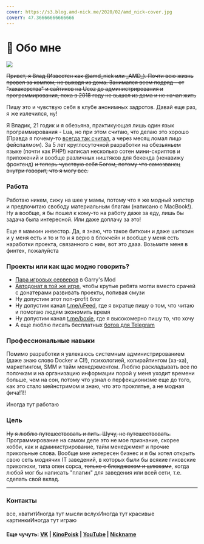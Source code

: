 ```yaml
---
cover: https://s3.blog.amd-nick.me/2020/02/amd_nick-cover.jpg
coverY: 47.36666666666666
---
```


# 🙂 Обо мне

![](https://s3.blog.amd-nick.me/2020/02/amd\_nick-cover.jpg)

~~Привет, я Влад (Известен как @amd\_nick или \_AMD\_). Почти всю жизнь провел за компом, не выходя из дома. Занимался всем подряд - от "хахакерства" и сайтиков на Ucoz до администрирования и программирования, пока в 2018 году не вышел из дома и не начал жить~~

Пишу это и чувствую себя в клубе анонимных задротов. Давай еще раз, я же излечился, ну!

Я Владик, 21 годик и я обезьяна, практикующая лишь один язык программирования - Lua, но при этом считаю, что делаю это хорошо (Правда я почему-то [всегда так считал](https://t.me/boxie/146), а через месяц ломал лицо фейспалмом). За 5 лет круглосуточной разработки на обезьяньем языке (почти как PHP!) написал несколько сотен мини-скриптов и приложений и вообще различных ништяков для бекенда (ненавижу фронтенд) ~~и теперь чувствую себя Богом, потому что самозванец внутри говорит, что я могу все.~~

### Работа <a href="#undefined" id="undefined"></a>

Работаю никем, сижу на шее у мамы, потому что я же модный хипстер и предпочитаю свободу материальным благам (написано с MacBook!). Ну а вообще, я бы пошел к кому-то на работу даже за еду, лишь бы задача была интересной. Или даже доплачу за это!

Еще я мамкин инвестор. Да, я знаю, что такое биткоин и даже шиткоин и у меня есть и то и то и я верю в блокчейн и вообще у меня есть наработки проекта, связанного с ним, вот это дааа. Возьмите меня в финтех, пожалуйста

### Проекты или как щас модно говорить? <a href="#1" id="1"></a>

* [Пара игровых серверов](https://vk.com/trigonim) в Garry's Mod
* [Автодонат в той же игре](broken-reference), чтобы крутые ребята могли вместо срачей с донатерами развивать проекты, попивая смузи
* Ну допустим этот non-profit блог
* Ну допустим канал [t.me/uFeed](https://t.me/uFeed), где я вкратце пишу о том, что читаю и помогаю людям экономить время
* Ну допустим канал [t.me/boxie](https://t.me/boxie), где я высокомерно пишу то, что хочу
* А еще люблю писать бесплатных [ботов для Telegram](https://blog.amd-nick.me/my-telegram-bots/)

### Профессиональные навыки <a href="#2" id="2"></a>

Помимо разработки я увлекаюсь системным администрированием (даже знаю слово Docker и CI!), психологией, копирайтингом (ха-ха), маркетингом, SMM и тайм менеджментом. Люблю раскладывать все по полочкам и на организацию информации порой у меня уходит времени больше, чем на сон, потому что узнал о перфекционизме еще до того, как это стало мейнстримом и знаю, что это проклятье, а не модная фича!1!!

Иногда тут работаю

### Цель <a href="#3" id="3"></a>

~~Ну я люблю путешествовать и пить. Шучу, не путешествовать.~~\
Программирование на самом деле это не мое признание, скорее хобби, как и администрирование, тайм менеджмент и прочие прикольные слова. Вообще мне интересен бизнес и я бы хотел открыть свою сеть моднячих IT заведений, в которых были бы всякие гиковские приколюхи, типа опен сорса, ~~только с блекджеком и шлюхами~~, когда любой мог бы написать "плагин" для заведения или всей сети, т.е. сделать свой вклад.

***

### Контакты <a href="#4" id="4"></a>

все, хватитИногда тут мысли вслухИногда тут красивые картинкиИногда тут играю

#### Еще чучуть: [VK](https://vk.me/amd\_nick) | [KinoPoisk](https://mykp.ru/amd) | [YouTube](https://www.youtube.com/user/AMDMin) | [Nickname](https://nick-name.ru/nickname/amd) <a href="#vk-kinopoisk-youtube-nickname" id="vk-kinopoisk-youtube-nickname"></a>
